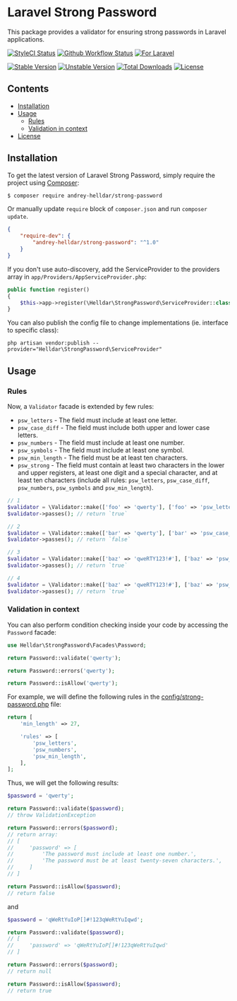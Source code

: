 # Laravel Strong Password

This package provides a validator for ensuring strong passwords in Laravel applications.

[![StyleCI Status][badge_styleci]][link_styleci]
[![Github Workflow Status][badge_build]][link_build]
[![For Laravel][badge_laravel]][link_packagist]

[![Stable Version][badge_stable]][link_packagist]
[![Unstable Version][badge_unstable]][link_packagist]
[![Total Downloads][badge_downloads]][link_packagist]
[![License][badge_license]][link_license]


## Contents

* [Installation](#installation)
* [Usage](#usage)
    * [Rules](#rules)
    * [Validation in context](#validation-in-context)
* [License](#license)

## Installation

To get the latest version of Laravel Strong Password, simply require the project using [Composer](https://getcomposer.org):

```bash
$ composer require andrey-helldar/strong-password
```

Or manually update `require` block of `composer.json` and run `composer update`.

```json
{
    "require-dev": {
        "andrey-helldar/strong-password": "^1.0"
    }
}
```

If you don't use auto-discovery, add the ServiceProvider to the providers array in `app/Providers/AppServiceProvider.php`:

```php
public function register()
{
    $this->app->register(\Helldar\StrongPassword\ServiceProvider::class);
}
```

You can also publish the config file to change implementations (ie. interface to specific class):

```
php artisan vendor:publish --provider="Helldar\StrongPassword\ServiceProvider"
```

## Usage

### Rules

Now, a `Validator` facade is extended by few rules:

* `psw_letters` - The field must include at least one letter.
* `psw_case_diff` - The field must include both upper and lower case letters.
* `psw_numbers` - The field must include at least one number.
* `psw_symbols` - The field must include at least one symbol.
* `psw_min_length` - The field must be at least ten characters.
* `psw_strong` - The field must contain at least two characters in the lower and upper registers, at least one digit and a special character, and at least ten
  characters (include all rules: `psw_letters`, `psw_case_diff`, `psw_numbers`, `psw_symbols` and `psw_min_length`).

```php
// 1
$validator = \Validator::make(['foo' => 'qwerty'], ['foo' => 'psw_letters']);
$validator->passes(); // return `true`

// 2
$validator = \Validator::make(['bar' => 'qwerty'], ['bar' => 'psw_case_diff']);
$validator->passes(); // return `false`

// 3
$validator = \Validator::make(['baz' => 'qweRTY123!#'], ['baz' => 'psw_strong']);
$validator->passes(); // return `true`

// 4
$validator = \Validator::make(['baz' => 'qweRTY123!#'], ['baz' => 'psw_letters|psw_min_length']);
$validator->passes(); // return `true`
```

### Validation in context

You can also perform condition checking inside your code by accessing the `Password` facade:

```php
use Helldar\StrongPassword\Facades\Password;

return Password::validate('qwerty');

return Password::errors('qwerty');

return Password::isAllow('qwerty');
```

For example, we will define the following rules in the [config/strong-password.php](config/strong-password.php) file:

```php
return [
    'min_length' => 27,

    'rules' => [
        'psw_letters',
        'psw_numbers',
        'psw_min_length',
    ],
];
```

Thus, we will get the following results:

```php
$password = 'qwerty';

return Password::validate($password);
// throw ValidationException

return Password::errors($password);
// return array:
// [
//     'password' => [
//         'The password must include at least one number.',
//         'The password must be at least twenty-seven characters.',
//     ]
// ]

return Password::isAllow($password);
// return false
```

and

```php
$password = 'qWeRtYuIoP[]#!123qWeRtYuIqwd';

return Password::validate($password);
// [
//     'password' => 'qWeRtYuIoP[]#!123qWeRtYuIqwd'
// ]

return Password::errors($password);
// return null

return Password::isAllow($password);
// return true
```

[badge_styleci]:    https://styleci.io/repos/130698068/shield

[badge_build]:      https://img.shields.io/github/workflow/status/andrey-helldar/strong-password/phpunit?style=flat-square

[badge_laravel]:    https://img.shields.io/badge/Laravel-5.5+%20%7C%206.x%20%7C%207.x%20%7C%208.x-orange.svg?style=flat-square

[badge_stable]:     https://img.shields.io/github/v/release/andrey-helldar/strong-password?label=stable&style=flat-square

[badge_unstable]:   https://img.shields.io/badge/unstable-dev--master-orange?style=flat-square

[badge_downloads]:  https://img.shields.io/packagist/dt/andrey-helldar/strong-password.svg?style=flat-square

[badge_license]:    https://img.shields.io/packagist/l/andrey-helldar/strong-password.svg?style=flat-square

[link_styleci]:     https://github.styleci.io/repos/184076269

[link_build]:       https://github.com/andrey-helldar/strong-password/actions

[link_packagist]:   https://packagist.org/packages/andrey-helldar/strong-password

[link_license]:     LICENSE

